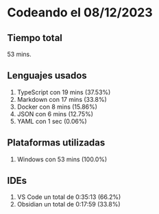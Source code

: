 # Codeando el 08/12/2023

## Tiempo total
53 mins.

## Lenguajes usados
1. TypeScript con 19 mins (37.53%)
1. Markdown con 17 mins (33.8%)
1. Docker con 8 mins (15.86%)
1. JSON con 6 mins (12.75%)
1. YAML con 1 sec (0.06%)

## Plataformas utilizadas
1. Windows con 53 mins (100.0%)

## IDEs
1. VS Code un total de 0:35:13 (66.2%)
1. Obsidian un total de 0:17:59 (33.8%)
